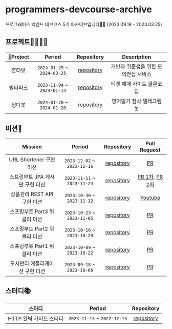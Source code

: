 # programmers-devcourse-archive
프로그래머스 백엔드 데브코스 5기 아카이브입니다👩‍💻 (2023.09.19 - 2024.03.25)

## 프로젝트👨‍👩‍👧‍👦
|Project | Period | Repository | Description | 
|:-----:|:-----:|:---:|:---:|
| 혼터뷰 | `2024-01-29` ~ `2024-03-25` | [repository](https://github.com/DevCourse-I6/Team-I6-Honterview-BE) | 개발자 취준생을 위한 모의면접 서비스 |
| 빙터파크 | `2023-11-04` ~ `2024-01-14` | [repository](https://github.com/Team-BingBong/BE-05-Bingterpark) | 티켓 예매 사이트 클론코딩 |
| 잉다봇 | `2024-01-20` ~ `2024-01-20` | [repository](https://github.com/eunbc/EngdaBot) | 영어일기 첨삭 텔레그램 봇 |

## 미션📮
| Mission | Period | Repository | Pull Request |
 |:-----:|:-----:|:---:|:---:|
 | URL Shortener 구현 미션 | `2023-12-02` ~ `2023-12-16` | [repository](https://github.com/eunbc/devcourse-url-shortener) | [PR](https://github.com/prgrms-be-devcourse/springboot-url-shortener/pull/67) |
 | 스프링부트 JPA 게시판 구현 미션 | `2023-11-11` ~ `2023-11-24` | [repository](https://github.com/eunbc/devcourse-board-jpa) | [PR 1차](https://github.com/prgrms-be-devcourse/springboot-board-jpa/pull/272), [PR 2차](https://github.com/prgrms-be-devcourse/springboot-board-jpa/pull/283) |
 | 상품관리 REST API 구현 미션 | `2023-10-30` ~ `2023-11-12` | [repository](https://github.com/eunbc/kurly-project) | [Youtube](https://youtu.be/rz1c6wto_9M) |
 | 스프링부트 Part3 위클리 미션 | `2023-10-23` ~ `2023-11-05` | [repository](https://github.com/eunbc/spring-boot) | [PR](https://github.com/prgrms-be-devcourse/springboot-basic/pull/962)|
 | 스프링부트 Part2 위클리 미션 | `2023-10-16` ~ `2023-10-29` | [repository](https://github.com/eunbc/spring-boot) | [PR](https://github.com/prgrms-be-devcourse/springboot-basic/pull/926) |
 | 스프링부트 Part1 위클리 미션 | `2023-10-09` ~ `2023-10-22` | [repository](https://github.com/eunbc/spring-boot) | [PR](https://github.com/prgrms-be-devcourse/springboot-basic/pull/887) |
 | 도서관리 애플리케이션 구현 미션 | `2023-09-18` ~ `2023-10-06` | [repository](https://github.com/eunbc/java-library-management-program)  | [PR](https://github.com/prgrms-be-devcourse/java-library-management/pull/19)|
 


## 스터디📚
| 스터디 | Period | Repository | 
|:-----:|:-----:|:---:|
| HTTP 완벽 가이드 스터디 | `2023-11-13` ~ `2022-12-13` | [repository](https://github.com/Team-BingBong/Http-Complete-Guide) | 
